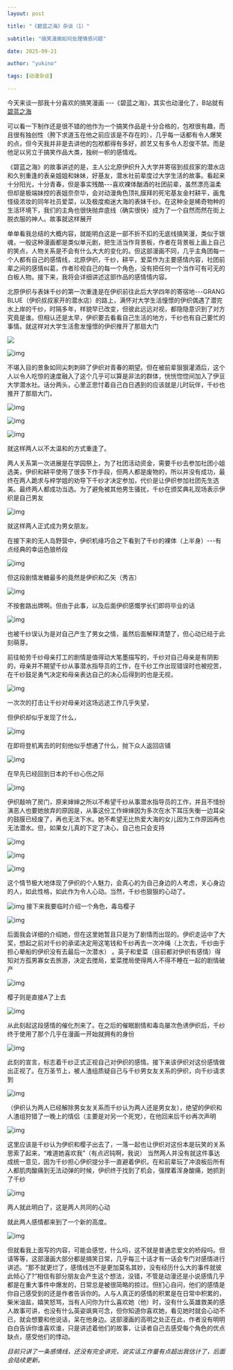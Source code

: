 ```yaml
---
layout: post

title: "《碧蓝之海》杂谈（1）"

subtitle: "搞笑漫画如何处理情感问题"

date: 2025-09-21

author: "yukino"

tags: [动漫杂谈]

---
```


  今天来谈一部我十分喜欢的搞笑漫画 ---《碧蓝之海》，其实也动漫化了，B站就有[碧蓝之海]([碧蓝之海-番剧-全集-高清独家在线观看-bilibili-哔哩哔哩](https://www.bilibili.com/bangumi/play/ss24581?spm_id_from=333.337.0.0))

可以看一下制作还是很不错的他作为一个搞笑作品是十分合格的，包袱很有趣，而且很有独创性（胯下求道玉在他之前应该是不存在的），几乎每一话都有令人爆笑的点，但今天我并非是去讲他的包袱都得有多好，颜艺又有多令人忍俊不禁。而是他足以另立于搞笑作品大类，独树一帜的感情戏。

  《碧蓝之海》的故事讲述的是，主人公北原伊织升入大学并寄宿到叔叔家的潜水店和久别重逢的表亲姐姐和妹妹，好基友，潜水社前辈度过大学生活的故事。看起来十分阳光，十分青春，但是事实残酷---喜欢裸体酗酒的社团前辈，虽然漂亮温柔但却是极端妹控的表姐奈奈华，会对动漫角色顶礼膜拜的死宅基友金村耕平，画鬼怪级浓妆的同年社员爱菜，以及极度痴迷大海的表妹千纱。在这种全是稀奇物种的生活环境下，我们的主角也很快抛弃底线（确实很快）成为了一个自然而然在街上脱衣服的神人。故事就这样展开

  单单看我总结的大概内容，就能明白这是一部不折不扣的无底线搞笑漫，类似于银魂，一般这种漫画都是类似单元剧，把生活当作背景板，作者在背景板上画上自己的笑点，人物关系是不会有什么大大的变化的。但这部漫画不同，几乎主角团每一个人都有自己的感情线，北原伊织，千纱，耕平，爱菜作为主要感情内容，社团前辈之间的感情纠葛，作者珍视自己的每一个角色，没有把任何一个当作可有可无的白板人物。接下来，我将会详细讲述这部作品的感情情内容。

  北原伊织与表妹千纱的第一次重逢是在伊织前往此后大学四年的寄宿地---GRANG BLUE（伊织叔叔家开的潜水店）的路上，满怀对大学生活憧憬的伊织偶遇了潜完水上岸的千纱，时隔多年，样貌早已改变，但彼此远远对视，都隐隐意识到了对方究竟是谁。但相认还是太早，伊织要去看看自己生活的地方，千纱也有自己要忙的事情。就这样对大学生活愈发憧憬的伊织推开了那扇大门

![](file:///E:/github/yuki-1317.github.io/img/img2025-09-21(2).png)

![img](file:///C:/Users/ASUS/Pictures/Screenshots/%E5%B1%8F%E5%B9%95%E6%88%AA%E5%9B%BE%202025-09-22%20001218.png)

不堪入目的景象如同尖刺刺碎了伊织对青春的期望。但在被前辈狠狠灌酒后，这个人以令人吃惊的速度融入了这个几乎可以算是非法的群体，恍恍惚惚间加入了伊豆大学潜水社。话分两头，心里正思忖着自己白日遇到的应该就是儿时玩伴，千纱也推开了那扇大门，

![img](file:///C:/Users/ASUS/Pictures/Screenshots/%E5%B1%8F%E5%B9%95%E6%88%AA%E5%9B%BE%202025-09-22%20002049.png)

![img](file:///C:/Users/ASUS/Pictures/Screenshots/%E5%B1%8F%E5%B9%95%E6%88%AA%E5%9B%BE%202025-09-22%20002225.png)

![img](file:///C:/Users/ASUS/Pictures/Screenshots/%E5%B1%8F%E5%B9%95%E6%88%AA%E5%9B%BE%202025-09-22%20002309.png)

就这样两人以不太温和的方式重逢了。

  两人关系第一次进展是在学园祭上，为了社团活动资金，需要千纱去参加社团小姐选美，伊织和耕平使用了很多下作手段，但两人都是废物的，所以并没有成功，最终在两人跪求与梓学姐的劝导下千纱才决定参加，代价是让伊织参加社团先生选美。最终两人都成功当选。为了避免被其他男生骚扰，千纱在颁奖典礼现场表示伊织是自己男友

![img](file:///C:/Users/ASUS/Pictures/Screenshots/%E5%B1%8F%E5%B9%95%E6%88%AA%E5%9B%BE%202025-09-22%20002657.png)

就这样两人正式成为男女朋友。

  在接下来的无人岛野营中，伊织机缘巧合之下看到了千纱的裸体（上半身）---有点经典的幸运色狼桥段

![img](file:///C:/Users/ASUS/Pictures/Screenshots/%E5%B1%8F%E5%B9%95%E6%88%AA%E5%9B%BE%202025-09-22%20002831.png)

但这段剧情发糖最多的竟然是伊织和乙矢（秀吉）

![img](file:///C:/Users/ASUS/Pictures/Screenshots/%E5%B1%8F%E5%B9%95%E6%88%AA%E5%9B%BE%202025-09-22%20003034.png)

不按套路出牌啊。但由于此事，以及后面伊织感慨学长们即将毕业的话

![img](file:///C:/Users/ASUS/Pictures/Screenshots/%E5%B1%8F%E5%B9%95%E6%88%AA%E5%9B%BE%202025-09-22%20003124.png)

也被千纱误认为是对自己产生了男女之情，虽然后面解释清楚了，但心动已经于此刻萌芽。

  前往帕劳千纱母亲打工的剧情是值得动大笔墨描写的，千纱对自己母亲是有阴影的，母亲并不期望千纱从事潜水指导员的工作，在千纱工作出现错误时也被挖苦，在千纱鼓足勇气决定和母亲表达自己的决心后得到的也是无视，

![img](file:///C:/Users/ASUS/Pictures/Screenshots/%E5%B1%8F%E5%B9%95%E6%88%AA%E5%9B%BE%202025-09-22%20003315.png)

一次次的打击让千纱对母亲对这场远途工作几乎失望，

但伊织却似乎发现了什么，

![img](file:///C:/Users/ASUS/Pictures/Screenshots/%E5%B1%8F%E5%B9%95%E6%88%AA%E5%9B%BE%202025-09-22%20003557.png)

在即将登机离去的时刻他似乎想通了什么，抛下众人返回店铺

![img](file:///C:/Users/ASUS/Pictures/Screenshots/%E5%B1%8F%E5%B9%95%E6%88%AA%E5%9B%BE%202025-09-22%20003433.png)

在早先已经回到日本的千纱心伤之际

![img](file:///C:/Users/ASUS/Pictures/Screenshots/%E5%B1%8F%E5%B9%95%E6%88%AA%E5%9B%BE%202025-09-22%20003507.png)

伊织敲响了房门，原来婶婶之所以不希望千纱从事潜水指导员的工作，并且不惜扮演恶人也要她放弃的原因是，从事这份工作婶婶因为多次在水下耳压失衡一边耳朵的鼓膜已经废了，再也无法下水。她不希望无比热爱大海的女儿因为工作原因再也无法潜水。但，如果女儿真的下定了决心，自己也只会支持

![img](file:///C:/Users/ASUS/Pictures/Screenshots/%E5%B1%8F%E5%B9%95%E6%88%AA%E5%9B%BE%202025-09-22%20003751.png)

![img](file:///C:/Users/ASUS/Pictures/Screenshots/%E5%B1%8F%E5%B9%95%E6%88%AA%E5%9B%BE%202025-09-22%20003726.png)

![img](file:///C:/Users/ASUS/Pictures/Screenshots/%E5%B1%8F%E5%B9%95%E6%88%AA%E5%9B%BE%202025-09-22%20003740.png)

这个情节极大地体现了伊织的个人魅力，会真心的为自己身边的人考虑，关心身边的人，如此性格，如此作为令人心动。当然，千纱也狠狠的心动了。

![img](file:///C:/Users/ASUS/Pictures/Screenshots/%E5%B1%8F%E5%B9%95%E6%88%AA%E5%9B%BE%202025-09-22%20003853.png)
    接下来我要临时介绍一个角色，毒岛樱子

![img](file:///C:/Users/ASUS/Pictures/Screenshots/%E5%B1%8F%E5%B9%95%E6%88%AA%E5%9B%BE%202025-09-22%20004514.png)

后面我会详细的介绍她，但在这里她暂且只是为了剧情而出现的。伊织走运中了大奖，想起之前对千纱的承诺决定用这笔钱和千纱再去一次冲绳（上次去，千纱由于担心晕船的伊织没有去最后一次潜水）  。英子和爱菜（目前都对伊织有感情）得知对方孤男寡女去旅游，决定去搅局，爱菜搅局使得两人不得不睡在一起的剧情破产

![img](file:///C:/Users/ASUS/Pictures/Screenshots/%E5%B1%8F%E5%B9%95%E6%88%AA%E5%9B%BE%202025-09-22%20004643.png)

樱子则是直接A了上去

![img](file:///C:/Users/ASUS/Pictures/Screenshots/%E5%B1%8F%E5%B9%95%E6%88%AA%E5%9B%BE%202025-09-22%20004744.png)

从此刻起这段感情的催化剂来了。在之后的催眠剧情和毒岛屡次色诱伊织后，千纱终于使用了那个几乎在漫画一开始就拥有的身份

![img](file:///C:/Users/ASUS/Pictures/Screenshots/%E5%B1%8F%E5%B9%95%E6%88%AA%E5%9B%BE%202025-09-22%20004917.png)

此刻的宣言，标志着千纱正式正视自己对伊织的感情。接下来该伊织对这份感情做出正视了。在万圣节上，被人渣组质疑自己与千纱男女友关系的伊织，向千纱请求到

![img](file:///C:/Users/ASUS/Pictures/Screenshots/%E5%B1%8F%E5%B9%95%E6%88%AA%E5%9B%BE%202025-09-22%20005332.png)

（伊织认为两人已经解除男女友关系而千纱认为两人还是男女友），绝望的伊织和人渣组狩猎了一晚上的情侣（主要是对另一个死党），在他回来后千纱再次声明

![img](file:///C:/Users/ASUS/Pictures/Screenshots/%E5%B1%8F%E5%B9%95%E6%88%AA%E5%9B%BE%202025-09-22%20005436.png)

这里应该是千纱认为伊织和樱子出去了，一落一起也让伊织对这份本是玩笑的关系思索了起来，“难道她喜欢我”（有点迟钝啊，我说）  当然两人并没有就这件事达成统一意见，因为千纱担心伊织提分手一直避着伊织。在和前辈玩了冲浪板后所有人都肌肉酸痛到无法动弹的时候，伊织终于找到了机会，强撑着浑身酸痛，她抓到了千纱

![img](file:///C:/Users/ASUS/Pictures/Screenshots/%E5%B1%8F%E5%B9%95%E6%88%AA%E5%9B%BE%202025-09-22%20005722.png)

两人就此明白了，这是两人共同的心动

就此两人感情都来到了一个新的高度。

![img](file:///C:/Users/ASUS/Pictures/Screenshots/%E5%B1%8F%E5%B9%95%E6%88%AA%E5%9B%BE%202025-09-22%20005800.png)

  但就看我上面写的内容，可能会感觉，什么吗，这不就是普通恋爱文的桥段吗。但请等等，这部漫画大部分都是搞笑日常，几乎每三十话才有一话会专门对感情进行讲述。“那不就更烂了，感情线岂不是更加莫名其妙，没有经历什么大的事件就彼此倾心了?”相信有部分朋友会产生这个想法，没错，不管是动漫还是小说感情几乎都是在重大事件中爆发的，日常总是被很简略的掠过。但扪心自问，他们的感情是你自己感受到的还是作者告诉你的。人与人真正的感情的积累是在日常中积累的，柴米油盐，嬉笑怒骂，当有人问你为什么喜欢她（他）时，没有什么英雄救美的感人故事可讲，也没有什么英姿飒爽可念，但你知道你喜欢她，看见她时就会心动不已，就会想要和他说话，呆在他身边。这部漫画的高明之处正在此，作者没有明明白白告诉你谁喜欢谁，只是讲述着他们的故事，让读者自己去感受每个角色的优点缺点，感受他们的悸动。

*目前只讲了一条感情线，还没有完全讲完，说实话工作量有点超出我估计了，后面会陆续更新。*


